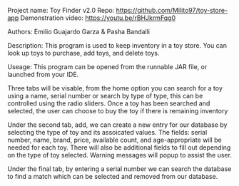 Project name: Toy Finder v2.0
Repo: https://github.com/Milito97/toy-store-app
Demonstration video: https://youtu.be/rBHJkrmFqg0

Authors: Emilio Guajardo Garza & Pasha Bandalli

Description: This program is used to keep inventory in a toy store. You can look up toys to purchase, add toys, and
delete toys. 

Useage: This program can be opened from the runnable JAR file, or launched from your IDE. 

Three tabs will be visable, from the home option you can search for a toy using a name, serial number or search by type of type, this can be controlled using the radio sliders. Once a toy has been searched and selected, the user can choose to buy the toy if there is remaining inventory

Under the second tab, add, we can create a new entry for our database by selecting the type of toy and its assoicated values. The fields: serial number, name, brand, price, available count, and age-appropriate will be needed for each toy. There will also be additional fields to fill out depending on the type of toy selected. Warning messages will popup to assist the user.

Under the final tab, by entering a serial number we can search the database to find a match which can be selected and removed from our database.
